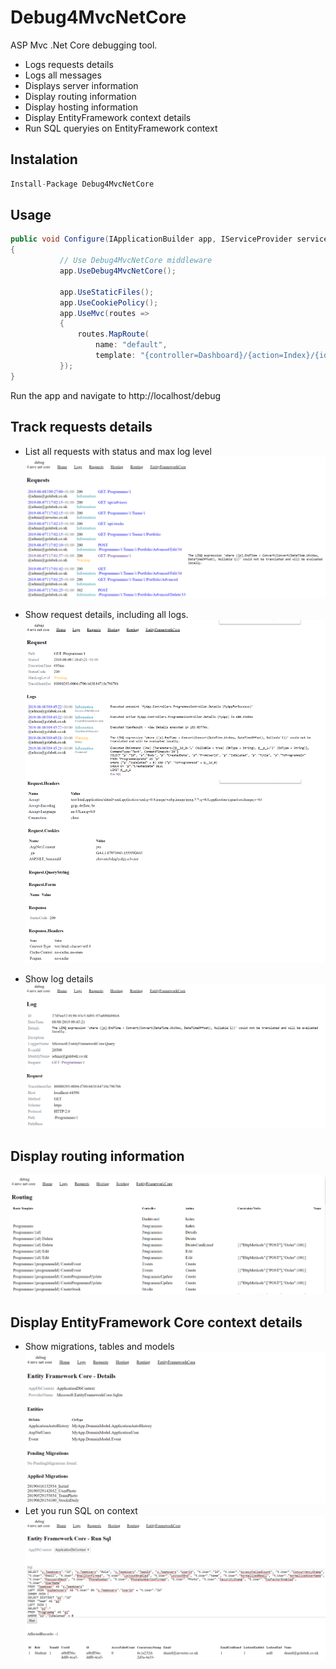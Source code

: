 # Debug4MvcNetCore

ASP Mvc .Net Core debugging tool.
* Logs requests details
* Logs all messages
* Displays server information
* Display routing information
* Display hosting information
* Display EntityFramework context details
* Run SQL queryies on EntityFramework context


## Instalation
 ```cs
 Install-Package Debug4MvcNetCore
```

## Usage
 ```cs
public void Configure(IApplicationBuilder app, IServiceProvider serviceProvider, IHostingEnvironment env)
{
            // Use Debug4MvcNetCore middleware
            app.UseDebug4MvcNetCore();
            
            app.UseStaticFiles();
            app.UseCookiePolicy();
            app.UseMvc(routes =>
            {
                routes.MapRoute(
                    name: "default",
                    template: "{controller=Dashboard}/{action=Index}/{id?}");
            });
}
```
Run the app and navigate to http://localhost/debug

## Track requests details
* List all requests with status and max log level
![Debug4Mvc Requests](Debug4Mvc_Requests.PNG)

* Show request details, including all logs.
![Debug4Mvc Request](Debug4Mvc_Request.PNG)

* Show log details
![Debug4Mvc Log](Debug4Mvc_Log.PNG)


## Display routing information
![Debug4Mvc Routing](Debug4Mvc_Routing.PNG)

## Display EntityFramework Core context details
* Show migrations, tables and models
![Debug4Mvc Routing](Debug4Mvc_EntityFrameworkCore.PNG)
* Let you run SQL on context
![Debug4Mvc Routing](Debug4Mvc_EntityFrameworkCore_RunSql.PNG)

